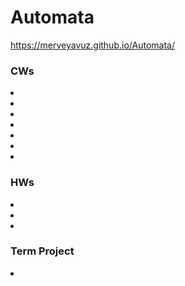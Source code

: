 # Automata
https://merveyavuz.github.io/Automata/

<h3>CWs</h3>
<li><a href="https://merveyavuz.github.io/Automata/CW1.png" style="color:white" rel="nofollow">CW1-DFA</a></li>
<li><a href="https://merveyavuz.github.io/Automata/CW2.html" style="color:white" rel="nofollow">CW2-NFA & DFA</a></li>
<li><a href="https://merveyavuz.github.io/Automata/RegExp.html" style="color:white" rel="nofollow">CW3-RegExp</a></li>
<li><a href="https://merveyavuz.github.io/Automata/CW4.html" style="color:white" rel="nofollow">CW4-Palindrome</a></li>
<li><a href="https://merveyavuz.github.io/Automata/Expression.html" style="color:white" rel="nofollow">CW5-Parser</a></li>
<li><a href="https://merveyavuz.github.io/Automata/CW6.html" style="color:white" rel="nofollow">CW6- PDA</a></li>
<li><a href="https://merveyavuz.github.io/Automata/microJ/microJ3.html" style="color:white" rel="nofollow">CW7- microJ Level 3</a></li>

<h3>HWs</h3>
<li><a href="https://merveyavuz.github.io/Automata/HW1.html" style="color:white"  rel="nofollow">HW1-RegExp</a></li>
<li><a href="https://merveyavuz.github.io/Automata/HW2/Expression.html" style="color:white"  rel="nofollow">HW2-Mod & Functions</a></li>
<li><a href="https://merveyavuz.github.io/Automata/HW3/microJ1.html" style="color:white"  rel="nofollow">HW3-MicroJ1</a></li>

<h3>Term Project</h3>
<li><a href="https://merveyavuz.github.io/Automata/Project/index.html" style="color:white"  rel="nofollow">TERM PROJECT</a></li>
